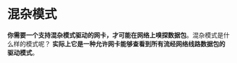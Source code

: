 混杂模式
=============================================================
**你需要一个支持混杂模式驱动的网卡，才可能在网络上嗅探数据包**。混杂模式是什么样的模式呢？
**实际上它是一种允许网卡能够查看到所有流经网络线路数据包的驱动模式**。



